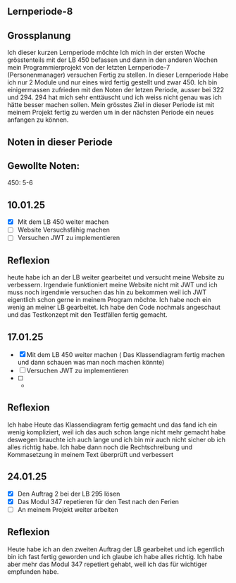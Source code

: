## Lernperiode-8



## Grossplanung

Ich dieser kurzen Lernperiode möchte Ich mich in der ersten Woche grösstenteils mit der LB 450 befassen und dann in den anderen Wochen mein Programmierprojekt von der letzten Lernperiode-7 (Personenmanager) versuchen Fertig zu stellen. In dieser Lernperiode Habe ich nur 2 Module und nur eines wird fertig gestellt und zwar 450. Ich bin einigermassen zufrieden mit den Noten der letzen Periode, ausser bei 322 und 294. 294 hat mich sehr enttäuscht und ich weiss nicht genau was ich hätte besser machen sollen. Mein grösstes Ziel in dieser Periode ist mit meinem Projekt fertig zu werden um in der nächsten Periode ein neues anfangen zu können.

## Noten in dieser Periode



## Gewollte Noten:

450: 5-6

## 10.01.25
- [x] Mit dem LB 450 weiter machen
- [ ] Website Versuchsfähig machen
- [ ] Versuchen JWT zu implementieren
 
## Reflexion

heute habe ich an der LB weiter gearbeitet und versucht meine Website zu verbessern. Irgendwie funktioniert meine Website nicht mit JWT und ich muss noch irgendwie versuchen das hin zu bekommen weil ich JWT eigentlich schon gerne in meinem Program möchte. Ich habe noch ein wenig an meiner LB gearbeitet. Ich habe den Code nochmals angeschaut und das Testkonzept mit den Testfällen fertig gemacht.


## 17.01.25
- [x] Mit dem LB 450 weiter machen ( Das Klassendiagram fertig machen und dann schauen was man noch machen könnte)
- [ ] Versuchen JWT zu implementieren
- [ ] -
 
## Reflexion
Ich habe Heute das Klassendiagram fertig gemacht und das fand ich ein wenig kompliziert, weil ich das auch schon lange nicht mehr gemacht habe deswegen brauchte ich auch lange und ich bin mir auch nicht sicher ob ich alles richtig habe. Ich habe dann noch die Rechtschreibung und Kommasetzung in meinem Text überprüft und verbessert


## 24.01.25
- [x] Den Auftrag 2 bei der LB 295 lösen
- [x] Das Modul 347 repetieren für den Test nach den Ferien
- [ ] An meinem Projekt weiter arbeiten
 
## Reflexion

Heute habe ich an den zweiten Auftrag der LB gearbeitet und ich egentlich bin ich fast fertig geworden und ich glaube ich habe alles richtig. Ich habe aber mehr das Modul 347 repetiert gehabt, weil ich das für wichtiger empfunden habe.
